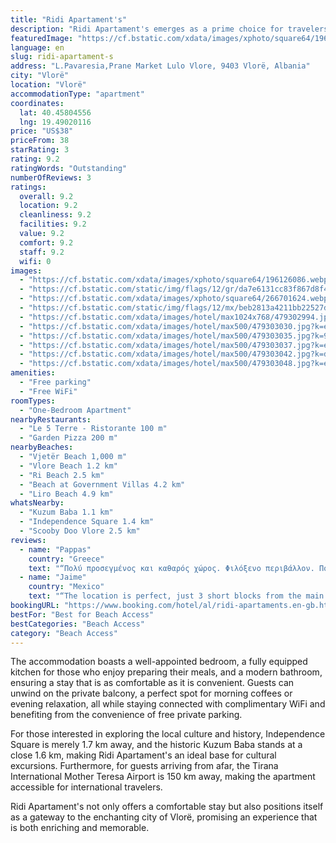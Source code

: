 ```yaml
---
title: "Ridi Apartament's"
description: "Ridi Apartament's emerges as a prime choice for travelers seeking comfort and convenience in Vlorë."
featuredImage: "https://cf.bstatic.com/xdata/images/xphoto/square64/196126086.webp?k=1ab690b05e21fca443138dcb1d8fd5b0da5a55489f11a5192b732dcce6b7c30a&o=?t=1675372626"
language: en
slug: ridi-apartament-s
address: "L.Pavaresia,Prane Market Lulo Vlore, 9403 Vlorë, Albania"
city: "Vlorë"
location: "Vlorë"
accommodationType: "apartment"
coordinates:
  lat: 40.45804556
  lng: 19.49020116
price: "US$38"
priceFrom: 38
starRating: 3
rating: 9.2
ratingWords: "Outstanding"
numberOfReviews: 3
ratings:
  overall: 9.2
  location: 9.2
  cleanliness: 9.2
  facilities: 9.2
  value: 9.2
  comfort: 9.2
  staff: 9.2
  wifi: 0
images:
  - "https://cf.bstatic.com/xdata/images/xphoto/square64/196126086.webp?k=1ab690b05e21fca443138dcb1d8fd5b0da5a55489f11a5192b732dcce6b7c30a&o=?t=1675372626"
  - "https://cf.bstatic.com/static/img/flags/12/gr/da7e6131cc83f867d8f44137a902afce81580e57.png"
  - "https://cf.bstatic.com/xdata/images/xphoto/square64/266701624.webp?k=a5b1eba2691a4dd22222abb49062abee0fc9b90dfc021a6df3b3302f32ecf791&o=?t=1692531115"
  - "https://cf.bstatic.com/static/img/flags/12/mx/beb2813a4211bb22527df3e87626a35484321621.png"
  - "https://cf.bstatic.com/xdata/images/hotel/max1024x768/479302994.jpg?k=8e6a32c320cb458e08e681f8587d61e8df7238df6bf26d94015f21674d546d76&o=&hp=1"
  - "https://cf.bstatic.com/xdata/images/hotel/max500/479303030.jpg?k=e08a09bb537f519bf6e06e8e8c6c762df4a43f2e515dc869ff351f9a9b88db63&o=&hp=1"
  - "https://cf.bstatic.com/xdata/images/hotel/max500/479303035.jpg?k=953a60e84b5e8249f235199d6d61e3496f1c8139e42347dd4f0bac7688358153&o=&hp=1"
  - "https://cf.bstatic.com/xdata/images/hotel/max500/479303037.jpg?k=eca563b8a6987fef702b177d581476a53cef6549f47c4006d834f66cf8c9fccb&o=&hp=1"
  - "https://cf.bstatic.com/xdata/images/hotel/max500/479303042.jpg?k=d8f46fe7781e3e1db0404b0b19fbf26fbbef8ebd7eff2d10109d326f08885f87&o=&hp=1"
  - "https://cf.bstatic.com/xdata/images/hotel/max500/479303048.jpg?k=e012615bb53246b731b5aee5a76aaeb47c71be4708386f095f5b8d218c5425c2&o=&hp=1"
amenities:
  - "Free parking"
  - "Free WiFi"
roomTypes:
  - "One-Bedroom Apartment"
nearbyRestaurants:
  - "Le 5 Terre - Ristorante 100 m"
  - "Garden Pizza 200 m"
nearbyBeaches:
  - "Vjetër Beach 1,000 m"
  - "Vlore Beach 1.2 km"
  - "Ri Beach 2.5 km"
  - "Beach at Government Villas 4.2 km"
  - "Liro Beach 4.9 km"
whatsNearby:
  - "Kuzum Baba 1.1 km"
  - "Independence Square 1.4 km"
  - "Scooby Doo Vlore 2.5 km"
reviews:
  - name: "Pappas"
    country: "Greece"
    text: "“Πολύ προσεγμένος και καθαρός χώρος. Φιλόξενο περιβάλλον. Πολύ ευγενικός ιδιοκτήτης!!”"
  - name: "Jaime"
    country: "Mexico"
    text: "“The location is perfect, just 3 short blocks from the main and tourist thoroughfares. The apartment is completely new, with everything you need to feel comfortable. The host was always attentive to us, he speaks Albanian but the great detail is...”"
bookingURL: "https://www.booking.com/hotel/al/ridi-apartaments.en-gb.html?aid=8035640"
bestFor: "Best for Beach Access"
bestCategories: "Beach Access"
category: "Beach Access"
---
```


The accommodation boasts a well-appointed bedroom, a fully equipped kitchen for those who enjoy preparing their meals, and a modern bathroom, ensuring a stay that is as comfortable as it is convenient. Guests can unwind on the private balcony, a perfect spot for morning coffees or evening relaxation, all while staying connected with complimentary WiFi and benefiting from the convenience of free private parking.

For those interested in exploring the local culture and history, Independence Square is merely 1.7 km away, and the historic Kuzum Baba stands at a close 1.6 km, making Ridi Apartament's an ideal base for cultural excursions. Furthermore, for guests arriving from afar, the Tirana International Mother Teresa Airport is 150 km away, making the apartment accessible for international travelers.

Ridi Apartament's not only offers a comfortable stay but also positions itself as a gateway to the enchanting city of Vlorë, promising an experience that is both enriching and memorable.